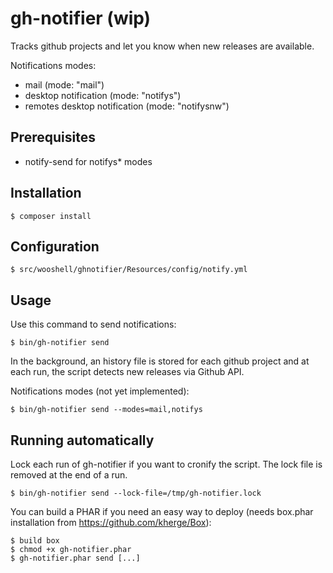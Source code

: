 gh-notifier (wip)
=================

Tracks github projects and let you know when new releases are available.

Notifications modes:
* mail (mode: "mail")
* desktop notification (mode: "notifys")
* remotes desktop notification (mode: "notifysnw")

Prerequisites
-------------

* notify-send for notifys* modes

Installation
------------

    $ composer install

Configuration
-------------

    $ src/wooshell/ghnotifier/Resources/config/notify.yml

Usage
-----

Use this command to send notifications:

    $ bin/gh-notifier send

In the background, an history file is stored for each github project and at each run, the script detects new releases via Github API.

Notifications modes (not yet implemented):

    $ bin/gh-notifier send --modes=mail,notifys

Running automatically
---------------------

Lock each run of gh-notifier if you want to cronify the script. The lock file is removed at the end of a run.

    $ bin/gh-notifier send --lock-file=/tmp/gh-notifier.lock

You can build a PHAR if you need an easy way to deploy (needs box.phar installation from https://github.com/kherge/Box):

    $ build box
    $ chmod +x gh-notifier.phar
    $ gh-notifier.phar send [...]

